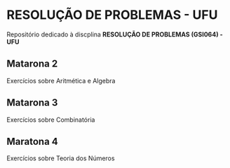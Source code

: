 # RESOLUÇÃO DE PROBLEMAS - UFU

Repositório dedicado à discplina **RESOLUÇÃO DE PROBLEMAS (GSI064) - UFU**

## Matarona 2
Exercícios sobre Aritmética e Algebra

## Matarona 3
Exercícios sobre Combinatória

## Maratona 4
Exercícios sobre Teoria dos Números
